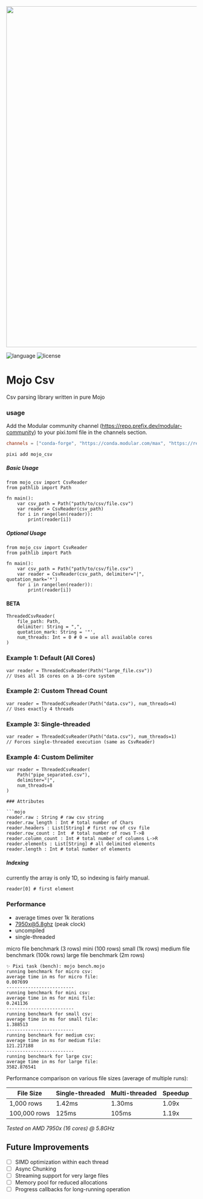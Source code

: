 <!-- ![mojo_csv_logo](./mojo_csv_logo.png) -->
<image src='./mojo_csv_logo.png' width='900'/>

![language](https://img.shields.io/badge/language-mojo-orange)
![license](https://badgen.net/static/license/MIT/red)

# Mojo Csv

Csv parsing library written in pure Mojo

### usage

Add the Modular community channel (https://repo.prefix.dev/modular-community) to your pixi.toml file in the channels section.

```title:pixi.toml
channels = ["conda-forge", "https://conda.modular.com/max", "https://repo.prefix.dev/modular-community"]
```

`pixi add mojo_csv`

##### Basic Usage

```mojo
from mojo_csv import CsvReader
from pathlib import Path

fn main():
    var csv_path = Path("path/to/csv/file.csv")
    var reader = CsvReader(csv_path)
    for i in range(len(reader)):
        print(reader[i])
```

##### Optional Usage

```mojo
from mojo_csv import CsvReader
from pathlib import Path

fn main():
    var csv_path = Path("path/to/csv/file.csv")
    var reader = CsvReader(csv_path, delimiter="|", quotation_mark='*')
    for i in range(len(reader)):
        print(reader[i])
```
#### BETA
```mojo
ThreadedCsvReader(
    file_path: Path,
    delimiter: String = ",",
    quotation_mark: String = '"',
    num_threads: Int = 0 # 0 = use all available cores
)
```

### Example 1: Default (All Cores)

```mojo
var reader = ThreadedCsvReader(Path("large_file.csv"))
// Uses all 16 cores on a 16-core system
```

### Example 2: Custom Thread Count

```mojo
var reader = ThreadedCsvReader(Path("data.csv"), num_threads=4)
// Uses exactly 4 threads
```

### Example 3: Single-threaded

```mojo
var reader = ThreadedCsvReader(Path("data.csv"), num_threads=1)
// Forces single-threaded execution (same as CsvReader)
```

### Example 4: Custom Delimiter

````mojo
var reader = ThreadedCsvReader(
    Path("pipe_separated.csv"),
    delimiter="|",
    num_threads=8
)

### Attributes

```mojo
reader.raw : String # raw csv string
reader.raw_length : Int # total number of Chars
reader.headers : List[String] # first row of csv file
reader.row_count : Int  # total number of rows T->B
reader.column_count : Int # total number of columns L->R
reader.elements : List[String] # all delimited elements
reader.length : Int # total number of elements
````

##### Indexing

currently the array is only 1D, so indexing is fairly manual.

```Mojo
reader[0] # first element
```

### Performance

- average times over 1k iterations
- 7950x@5.8ghz (peak clock)
- uncompiled
- single-threaded

micro file benchmark (3 rows)
mini (100 rows)
small (1k rows)
medium file benchmark (100k rows)
large file benchmark (2m rows)

```log
✨ Pixi task (bench): mojo bench.mojo
running benchmark for micro csv:
average time in ms for micro file:
0.007699
-------------------------
running benchmark for mini csv:
average time in ms for mini file:
0.241136
-------------------------
running benchmark for small csv:
average time in ms for small file:
1.388513
-------------------------
running benchmark for medium csv:
average time in ms for medium file:
121.217188
-------------------------
running benchmark for large csv:
average time in ms for large file:
3582.876541
```

Performance comparison on various file sizes (average of multiple runs):

| File Size    | Single-threaded | Multi-threaded | Speedup |
| ------------ | --------------- | -------------- | ------- |
| 1,000 rows   | 1.42ms          | 1.30ms         | 1.09x   |
| 100,000 rows | 125ms           | 105ms          | 1.19x   |

_Tested on AMD 7950x (16 cores) @ 5.8GHz_

## Future Improvements

- [ ] SIMD optimization within each thread
- [ ] Async Chunking
- [ ] Streaming support for very large files
- [ ] Memory pool for reduced allocations
- [ ] Progress callbacks for long-running operation
